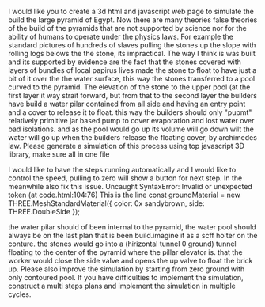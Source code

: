 I would like you to create a 3d html and javascript web page to simulate the build the large pyramid of Egypt.
Now there are many theories false theories of the build of the pyramids that are not supported by science nor for the ability of humans to operate under the physics laws.
For example the standard pictures of hundreds of slaves pulling the stones up the slope with rolling logs belows the the stone, its impractical.
The way I think is was built and its supported by evidence are the fact that the stones covered with layers of bundles of local papirus lives made the stone to float to have just a bit of it over the the water surface, this way the stones transferred to a pool curved to the pyramid.
The elevation of the stone to the upper pool (at the first layer it way strait forward, but from that to the second layer the builders have build a water pilar contained from all side and having an entry point and a cover to release it to float.
this way the builders should only "pupmt" relatively primitive jar based pump to cover evaporation and lost water over bad isolations. and as the pool would  go up its volume will go down wilt the water will go up when the builders release the floating cover, by archimedes law.
Please generate a simulation of this process using top javascript 3D library, make sure all in one file





I would like to have the steps running automatically and I would like to control the speed, pulling to zero will show a button for next step.
In the meanwhile also fix this issue.
Uncaught SyntaxError: Invalid or unexpected token (at code.html:104:76)
This is the line
const groundMaterial = new THREE.MeshStandardMaterial({ color: 0x sandybrown, side: THREE.DoubleSide });



the water pilar  should of been internal to the pyramid, the water pool should always be on the last plan that is been build.imagine it as a scff holter on the conture.
the stones would go into a (hirizontal tunnel 0 ground) tunnel floating to the center of the pyramid where the pillar elevator is.
that the worker would close the side valve and opens the up valve to float the brick up.
Please also improve the simulation by starting from zero ground with only contoured pool.
If you have difficulties to implement the simulation, construct a multi steps plans and implement the simulation in multiple cycles.


